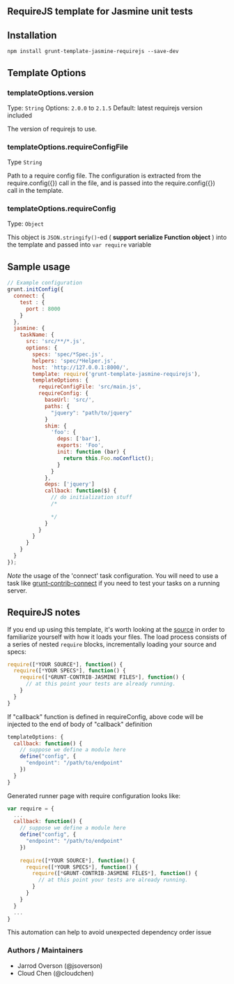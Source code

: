 RequireJS template for Jasmine unit tests
-----------------------------------------

## Installation

```
npm install grunt-template-jasmine-requirejs --save-dev
```

## Template Options

### templateOptions.version
Type: `String`
Options: `2.0.0` to `2.1.5`
Default: latest requirejs version included

The version of requirejs to use.

### templateOptions.requireConfigFile
Type `String`

Path to a require config file. The configuration is extracted from the require.config({}) call in
the file, and is passed into the require.config({}) call in the template.

### templateOptions.requireConfig
Type: `Object`

This object is `JSON.stringify()`-ed ( **support serialize Function object** ) into the template and passed into `var require` variable



## Sample usage

```js
// Example configuration
grunt.initConfig({
  connect: {
    test : {
      port : 8000
    }
  },
  jasmine: {
    taskName: {
      src: 'src/**/*.js',
      options: {
        specs: 'spec/*Spec.js',
        helpers: 'spec/*Helper.js',
        host: 'http://127.0.0.1:8000/',
        template: require('grunt-template-jasmine-requirejs'),
        templateOptions: {
          requireConfigFile: 'src/main.js',
          requireConfig: {
            baseUrl: 'src/',
            paths: {
              "jquery": "path/to/jquery"
            }
            shim: {
              'foo': {
                deps: ['bar'],
                exports: 'Foo',
                init: function (bar) {
                  return this.Foo.noConflict();
                }
              }
            },
            deps: ['jquery']
            callback: function($) {
              // do initialization stuff
              /*
              
              */
            }
          }
        }
      }
    }
  }
});
```

*Note* the usage of the 'connect' task configuration. You will need to use a task like
[grunt-contrib-connect][] if you need to test your tasks on a running server.

[grunt-contrib-connect]: https://github.com/gruntjs/grunt-contrib-connect

## RequireJS notes

If you end up using this template, it's worth looking at the
[source]() in order to familiarize yourself with how it loads your files. The load process
consists of a series of nested `require` blocks, incrementally loading your source and specs:

```js
require([*YOUR SOURCE*], function() {
  require([*YOUR SPECS*], function() {
    require([*GRUNT-CONTRIB-JASMINE FILES*], function() {
      // at this point your tests are already running.
    }
  }
}
```

If "callback" function is defined in requireConfig, above code will be injected to the end of body of "callback" definition
```js
templateOptions: {
  callback: function() {
    // suppose we define a module here
    define("config", {
      "endpoint": "/path/to/endpoint"
    })
  }
}
```
Generated runner page with require configuration looks like:
```js
var require = {
  ...
  callback: function() {
    // suppose we define a module here
    define("config", {
      "endpoint": "/path/to/endpoint"
    })
    
    require([*YOUR SOURCE*], function() {
      require([*YOUR SPECS*], function() {
        require([*GRUNT-CONTRIB-JASMINE FILES*], function() {
          // at this point your tests are already running.
        }
      }
    }
  }
  ...
}
```
This automation can help to avoid unexpected dependency order issue 

### Authors / Maintainers

- Jarrod Overson (@jsoverson)
- Cloud Chen (@cloudchen)
